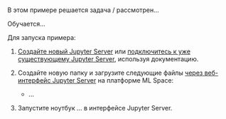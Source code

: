 # 

В этом примере решается задача / рассмотрен...

Обучается...

Для запуска примера:

1. [Создайте новый Jupyter Server](https://cloud.ru/ru/docs/aicloud/mlspace/concepts/guides/guides__jupyter/environments__environments__jupyter-server__create-new-jupyter-server.html) или [подключитесь к уже существующему Jupyter Server](https://cloud.ru/ru/docs/aicloud/mlspace/concepts/guides/guides__jupyter/environments__environments__jupyter-server__connect-to-exist.html), используя документацию.

2. Создайте новую папку и загрузите следующие файлы [через веб-интерфейс Jupyter Server](https://mlspace.aicloud.sbercloud.ru/mlspace/jupyter-server) на платформе ML Space:

   * ...

3. Запустите ноутбук ... в интерфейсе Jupyter Server.
